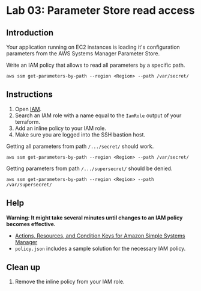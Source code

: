 # Lab 03: Parameter Store read access

## Introduction

Your application running on EC2 instances is loading it's configuration parameters from the AWS Systems Manager Parameter Store.

Write an IAM policy that allows to read all parameters by a specific path.

```
aws ssm get-parameters-by-path --region <Region> --path /var/secret/ 
```

## Instructions

1. Open [IAM](https://console.aws.amazon.com/iam/home).
1. Search an IAM role with a name equal to the `IamRole` output of your terraform.
1. Add an inline policy to your IAM role.
1. Make sure you are logged into the SSH bastion host.

Getting all parameters from path `/.../secret/` should work.

```
aws ssm get-parameters-by-path --region <Region> --path /var/secret/ 
```

Getting parameters from path `/.../supersecret/` should be denied.

```
aws ssm get-parameters-by-path --region <Region> --path /var/supersecret/ 
```

## Help

**Warning: It might take several minutes until changes to an IAM policy becomes effective.**

* [Actions, Resources, and Condition Keys for Amazon Simple Systems Manager](https://docs.aws.amazon.com/IAM/latest/UserGuide/list_amazonsimplesystemsmanager.html#amazonsimplesystemsmanager-parameter)
* `policy.json` includes a sample solution for the necessary IAM policy.

## Clean up

1. Remove the inline policy from your IAM role.
